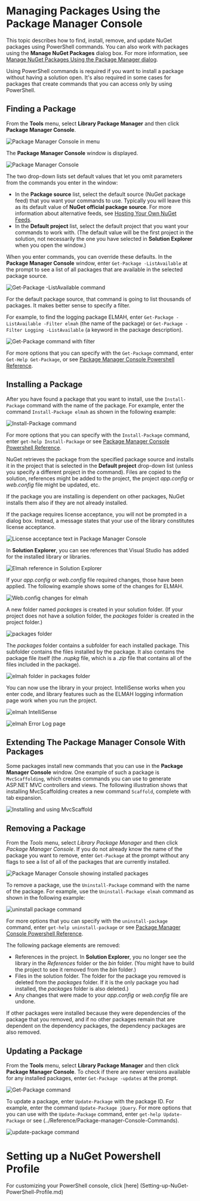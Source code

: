 ﻿# Managing Packages Using the Package Manager Console

This topic describes how to find, install, remove, and update NuGet packages using PowerShell commands. 
You can also work with packages using the **Manage NuGet Packages** dialog box. 
For more information, see [Manage NuGet Packages Using the Package Manager dialog](Package-Manager-Dialog).

Using PowerShell commands is required if you want to install a package without having a solution open. It's also required in some cases for packages that create commands that you can access only by using PowerShell.

## Finding a Package

From the **Tools** menu, select **Library Package Manager** and then click **Package Manager Console**.

![Package Manager Console in menu](/images/consume/package-manager-console-in-menu.png)

The **Package Manager Console** window is displayed.

![Package Manager Console](/images/consume/package-manager-console-empty-window.png)

The two drop-down lists set default values that let you omit parameters from the commands you enter in the window:

* In the **Package source** list, select the default source (NuGet package feed) that you want your commands to use. Typically you will leave this as its default value of **NuGet official package source**. For more information about alternative feeds, see [Hosting Your Own NuGet Feeds](../Creating-Packages/Hosting-Your-Own-NuGet-Feeds).
* In the **Default project** list, select the default project that you want your commands to work with. (The default value will be the first project in the solution, not necessarily the one you have selected in **Solution Explorer** when you open the window.)

When you enter commands, you can override these defaults.
In the **Package Manager Console** window, enter `Get-Package -ListAvailable` at the prompt to see a list of all packages 
that are available in the selected package source.

![Get-Package -ListAvailable command](/images/consume/package-manager-console-get-package-remote.png)

For the default package source, that command is going to list thousands of packages. It makes better sense to specify 
a filter.

For example, to find the logging package ELMAH, enter `Get-Package -ListAvailable -Filter elmah` (the name of the package) 
or `Get-Package -Filter Logging -ListAvailable` (a keyword in the package description).

![Get-Package command with filter](/images/consume/package-manager-console-Get-Package-with-filter.png)

For more options that you can specify with the `Get-Package` command, enter `Get-Help Get-Package`, or see [Package Manager Console Powershell Reference](../Reference/Package-Manager-Console-PowerShell-Reference).

## Installing a Package

After you have found a package that you want to install, use the `Install-Package` command with the name of the package.
For example, enter the command `Install-Package elmah` as shown in the following example:

![Install-Package command](/images/consume/package-manager-console-install-package.png)

For more options that you can specify with the `Install-Package` command, enter `get-help Install-Package` or see [Package Manager Console Powershell Reference](../Reference/Package-Manager-Console-PowerShell-Reference).

NuGet retrieves the package from the specified package source and installs it in the project 
that is selected in the **Default project** drop-down list 
(unless you specify a different project in the command). 
Files are copied to the solution, references might be added to the project, 
the project *app.config* or *web.config* file might be updated, etc. 

If the package you are installing is dependent on other packages, 
NuGet installs them also if they are not already installed.

If the package requires license acceptance, you will not be prompted in a dialog box. 
Instead, a message states that your use of the library constitutes license acceptance.

![License acceptance text in Package Manager Console](/images/consume/package-manager-console-license-acceptance.png)

In **Solution Explorer**, you can see references that Visual Studio has added for the installed library or libraries.

![Elmah reference in Solution Explorer](/images/consume/elmah-reference-in-solution-explorer.png)

If your *app.config* or *web.config* file required changes, those have been applied. 
The following example shows some of the changes for ELMAH.

![Web.config changes for elmah](/images/consume/elmah-web.config-changes.png)

A new folder named *packages* is created in your solution folder. 
(If your project does not have a solution folder, the *packages* folder is created in the project folder.)

![packages folder](/images/consume/packages-folder.png)

The *packages* folder contains a subfolder for each installed package. 
This subfolder contains the files installed by the package. 
It also contains the package file itself (the *.nupkg* file, which is a *.zip* file 
that contains all of the files included in the package).

![elmah folder in packages folder](/images/consume/elmah-folder-in-packages-folder.png)

You can now use the library in your project. 
IntelliSense works when you enter code, and library features such as the ELMAH logging information page 
work when you run the project.

![elmah IntelliSense](/images/consume/elmah-intellisense.png)

![elmah Error Log page](/images/consume/elmah-errorr-log-page.png)

## Extending The Package Manager Console With Packages

Some packages install new commands that you can use in the **Package Manager Console** window. 
One example of such a package is `MvcScaffolding`, which creates commands you can use to generate ASP.NET MVC 
controllers and views. The following illustration shows that installing MvcScaffolding creates a new command 
`Scaffold`, complete with tab expansion.

![Installing and using MvcScaffold](/images/consume/package-manager-console-install-mvcscaffold.png)

## Removing a Package

From the *Tools* menu, select *Library Package Manager* and then click *Package Manager Console*. 
If you do not already know the name of the package you want to remove, enter `Get-Package` at the prompt 
without any flags to see a list of all of the packages that are currently installed.

![Package Manager Console showing installed packages](/images/consume/package-manager-console-get-package-listing-installed-packages.png)

To remove a package, use the `Uninstall-Package` command with the name of the package. 
For example, use the `Uninstall-Package elmah` command as shown in the following example:

![uninstall package command](/images/consume/package-manager-console-uninstall-package.png)

For more options that you can specify with the `uninstall-package` command, enter `get-help uninstall-package` or see [Package Manager Console Powershell Reference](../Reference/Package-Manager-Console-PowerShell-Reference).

The following package elements are removed:

* References in the project. In **Solution Explorer**, you no longer see the library in the *References* folder or the *bin* folder. (You might have to build the project to see it removed from the *bin* folder.)
* Files in the solution folder. The folder for the package you removed is deleted from the *packages* folder. If it is the only package you had installed, the *packages* folder is also deleted.)
* Any changes that were made to your *app.config* or *web.config* file are undone.

If other packages were installed because they were dependencies of the package that you removed, and if no other packages remain that are dependent on the dependency packages, the dependency packages are also removed.

## Updating a Package

From the **Tools** menu, select **Library Package Manager** and then click **Package Manager Console**.
To check if there are newer versions available for any installed packages, enter `Get-Package -updates` at the prompt.

![Get-Package command](/images/consume/package-manager-console-get-package-showing-updates.png)

To update a package, enter `Update-Package` with the package ID. For example, enter the command `Update-Package jQuery`.
For more options that you can use with the `Update-Package` command, enter `get-help Update-Package` or see (../Reference/Package-manager-Console-Commands).

![update-package command](/images/consume/package-manager-console-update-package.png)

# Setting up a NuGet Powershell Profile
For customizing your PowerShell console, click [here] (Setting-up-NuGet-PowerShell-Profile.md)